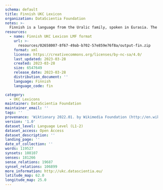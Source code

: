 ```yaml
---
schema: default
title: Finnish UKC Lexicon
organization: DataScientia Foundation
notes: >-
  Finnish is a language from the Uralic family, spoken in Eurasia. The UKC Lexicon of Finnish is represented as a lexico-semantic network. It consists of words, word senses, synsets, as well as sense-level and synset-level relationships.
resources:
  - name: Finnish UKC Lexicon LMF format
    url: >-
      resources/02658007-8f67-49ab-b702-57e859e76f8a/output-fin.zip
    format: xml
    license: https://creativecommons.org/licenses/by-nc-sa/4.0/
    last_updated: 2023-03-28
    created: 2023-03-28
    size: 6547649
    release_date: 2023-03-28
    distribution_document: ''
    language: Finnish
    language_code: fin

category:
  - UKC Lexicons
maintainer: DataScientia Foundation
maintainer_email: ''
tags: ''
provenance: 'Wiktionary 2022.01. by Wikimedia Foundation (http://en.wiktionary.org); CogNet 2.1 by Khuyagbaatar Batsuren, National University of Mongolia (http://cognet.ukc.disi.unitn.it); KinDiv: Kinship Diversity 1.0 by Temuulen Khishigsuren (http://ukc.disi.unitn.it/index.php/kinship/); UniMet: Universal Metonymy 1.0 by Temuulen Khishigsuren and Gábor Bella (http://ukc.disi.unitn.it/index.php/metonymy/); MorphyNet 2.0 by Gábor Bella and Khuyagbaatar Batsuren (http://ukc.disi.unitn.it/index.php/morphynet/); Antonymy 1.0 by Gábor Bella (http://ukc.datascientia.eu); NorthEuraLex 0.9 by Johannes Dellert and Gerhard Jäger, Eberhard Karls Universität Tübingen (http://northeuralex.org/); FinnWordNet 2.0 by The Language Bank of Finland (https://www.kielipankki.fi/corpora/finnwordnet/); Open Multilingual Wordnet 1.4 by Francis Bond, Division of Linguistics and Multilingual Studies, Nanyang Technological University (http://compling.hss.ntu.edu.sg/omw/); Princeton WordNet 2.1 by Princeton University (https://wordnet.princeton.edu)'
version: '1.0'
dataset_level: Language Level (L1-2)
dataset_access: Open Access
dataset_description: ''
landing_page: ''
date_of_collection: ''
words: 119527
synsets: 108107
senses: 181266
sense_relations: 19687
synset_relations: 106899
more_information: http://ukc.datascientia.eu/
latitude_map: 62.0
longitude_map: 25.0
---
```


